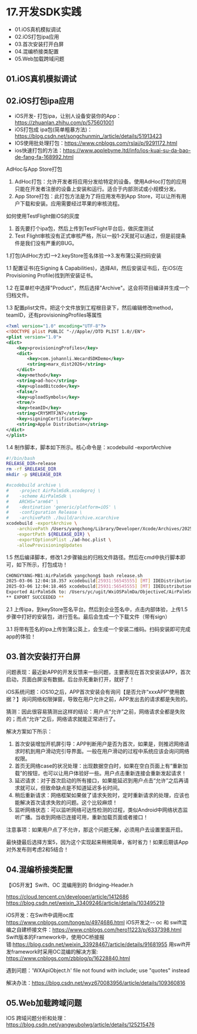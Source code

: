 # 17.开发SDK实践
- 01.iOS真机模拟调试
- 02.iOS打包ipa应用
- 03.首次安装打开白屏
- 04.混编桥接类配置
- 05.Web加载跨域问题


## 01.iOS真机模拟调试




## 02.iOS打包ipa应用

- iOS开发- 打包ipa，让别人设备安装你的App：https://zhuanlan.zhihu.com/p/575601001
- iOS打包成 ipa包(简单粗暴方法)：https://blog.csdn.net/songchunmin_/article/details/51913423
- IOS使用批处理打包：https://www.cnblogs.com/rslai/p/9291172.html
- ios快速打包的方法：https://www.applebyme.ltd/info/ios-kuai-su-da-bao-de-fang-fa-168992.html

AdHoc与App Store打包

1. AdHoc打包：允许开发者将应用分发给特定的设备。使用AdHoc打包的应用只能在开发者注册的设备上安装和运行。适合于内部测试或小规模分发。 
2. App Store打包：此打包方法是为了将应用发布到App Store，可以让所有用户下载和安装。应用需要经过苹果的审核流程。

如何使用TestFlight做iOS的灰度

1. 首先要打个ipa包，然后上传到TestFlight平台后，做灰度测试
2. Test Flight审核没有正式审核严格，所以一般1-2天就可以通过，但是前提条件是我们没有严重的BUG。

1.打包(AdHoc方式)——>2.keyStore签名体验——>3.发布蒲公英扫码安装

1.1 配置证书(在Signing & Capabilities)，选择All，然后安装证书后，在iOS(在Provisioning Profile)找到所安装证书。

1.2 在菜单栏中选择"Product"，然后选择"Archive"。这会将项目编译并生成一个归档文件。

1.3 配置plist文件。把这个文件放到工程根目录下，然后编辑修改method，teamID，还有provisioningProfiles等属性

```xml
<?xml version="1.0" encoding="UTF-8"?>
<!DOCTYPE plist PUBLIC "-//Apple//DTD PLIST 1.0//EN">
<plist version="1.0">
<dict>
	<key>provisioningProfiles</key>
	<dict>
		<key>com.johannli.WecardSDKDemo</key>
		<string>marx_dist2026</string>
	</dict>
	<key>method</key>
	<string>ad-hoc</string>
	<key>uploadBitcode</key>
	<false/>
	<key>uploadSymbols</key>
	<true/>
	<key>teamID</key>
	<string>CRY5MTFJN7</string>
	<key>signingCertificate</key>
	<string>Apple Distribution</string>
</dict>
</plist>
```

1.4 制作脚本，脚本如下所示。核心命令是：xcodebuild -exportArchive

```bash
#!/bin/bash
RELEASE_DIR=release
rm -rf $RELEASE_DIR
mkdir -p $RELEASE_DIR

#xcodebuild archive \
#    -project AirPalmSdk.xcodeproj \
#    -scheme AirPalmSdk \
#    ARCHS="arm64" \
#    -destination 'generic/platform=iOS' \
#    -configuration Release \
#    -archivePath ./build/archive.xcarchive
xcodebuild -exportArchive \
    -archivePath /Users/yangchong/Library/Developer/Xcode/Archives/2025-03-06/AirPalmSdk.xcarchive \
    -exportPath ${RELEASE_DIR} \
    -exportOptionsPlist ./ad-hoc.plist \
    -allowProvisioningUpdates
```

1.5 然后编译脚本，修改1.2步骤输出的归档文件路径。然后在cmd中执行脚本即可，如下所示，打包成功！

```bash
CHONGYYANG-MB1:AirPalmSdk yangchong$ bash release.sh
2025-03-06 12:04:18.357 xcodebuild[25931:56545555] [MT] IDEDistribution: -[IDEDistributionLogging _createLoggingBundleAtPath:]: Created bundle at path "/var/folders/f1/12b2l4wx1cb_js9wm1zy_8z00000gn/T/AirPalmSdk_2025-03-06_12-04-18.356.xcdistributionlogs".
2025-03-06 12:04:18.465 xcodebuild[25931:56545555] [MT] IDEDistribution: Command line name "ad-hoc" is deprecated. Use "release-testing" instead.
Exported AirPalmSdk to: /Users/yc/ugit/WxiOSPalmDa/ObjectiveC/AirPalmSdk/release
** EXPORT SUCCEEDED **
```


2.1 上传ipa，到keyStore签名平台。然后到企业签名中，点击内部体验，上传1.5步骤中打好的安装包，进行签名。最后会生成一个下载文件（带有sign）

3.1 将带有签名的ipa上传到蒲公英上，会生成一个安装二维码。扫码安装即可完成app的体验！

## 03.首次安装打开白屏

问题表现：最近新APP的开发反馈来一些问题，主要表现在首次安装该APP，首次启动，页面白屏没有数据。后台杀死重新打开，就好了！

iOS系统问题：iOS10之后，APP首次安装会有询问【是否允许“xxxAPP”使用数据？】询问网络权限弹窗，导致在用户允许之前，APP发出去的请求都是失败的。

猜测：因此很容易猜测出这样的结论：用户点“允许”之前，网络请求全都是失败的；而点“允许”之后，网络请求就能正常进行了。

解决方案如下所示：

1. 首次安装增加开机屏引导：APP判断用户是否为首次，如果是，则推迟网络请求时机到用户滑动完引导界面。一般在用户滑动的过程中系统应该会询问网络权限。
2. 首页无网络case的状况处理：出现数据空白时，如果在空白页面上有“重新加载”的按钮，也可以让用户体验好一些。用户点击重新连接会重新发起请求！
3. 延迟请求：对于首次启动的所有接口，如果能延迟到用户点击“允许”之后再请求就可以，但致命缺点是不知道延迟多长时间。
4. 稍后重新请求：网络框架如果做了请求失败时，定时重新请求的处理，应该也能解决首次请求失败的问题。这个比较麻烦！
5. 监听网络状态：可以监听网络可达性检测的过程，类似Android中网络状态监听广播。当收到网络已连接可用，重新加载页面或者接口！

注意事项：如果用户点了不允许，那这个问题无解，必须用户去设置里面开启。

最快捷最后选择方案5，因为这个实现起来稍微简单，省时省力！如果后期该App对外发布则考虑2和5结合！

## 04.混编桥接类配置

【iOS开发】Swift、OC 混编用到的 Bridging-Header.h

https://cloud.tencent.cn/developer/article/1412686
https://blog.csdn.net/weixin_33409246/article/details/103495219


iOS开发：在Swift中调用oc库 https://www.cnblogs.com/tonge/p/4974686.html
iOS开发之-- oc 和 swift混编之自建桥接文件：https://www.cnblogs.com/hero11223/p/6337398.html
Swift版本的Framework中，使用OC桥接报错:https://blog.csdn.net/weixin_33928467/article/details/91681955
用swift开发framework时采用OC混编的解决方案: https://www.cnblogs.com/zbblog/p/16228840.html


遇到问题：'WXApiObject.h' file not found with <angled> include; use "quotes" instead

解决办法：https://blog.csdn.net/wyz670083956/article/details/109360816

## 05.Web加载跨域问题

IOS 跨域问题分析和处理：https://blog.csdn.net/yangwubolwg/article/details/125215476